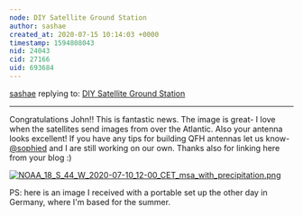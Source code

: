 ```yaml
---
node: DIY Satellite Ground Station
author: sashae
created_at: 2020-07-15 10:14:03 +0000
timestamp: 1594808043
nid: 24043
cid: 27166
uid: 693684
---
```




[sashae](../profile/sashae) replying to: [DIY Satellite Ground Station](../notes/sashae/06-26-2020/diy-satellite-ground-station)

----
Congratulations John!! This is fantastic news. The image is great- I love when the satellites send images from over the Atlantic. Also your antenna looks excellent! If you have any tips for building QFH antennas let us know- [@sophied](/profile/sophied) and I are still working on our own. Thanks also for linking here from your blog :) 


[![NOAA_18_S_44_W_2020-07-10_12-00_CET_msa_with_precipitation.png](/i/40193)](/i/40193?s=o)


PS: here is an image I received with a portable set up the other day in Germany, where I'm based for the summer. 